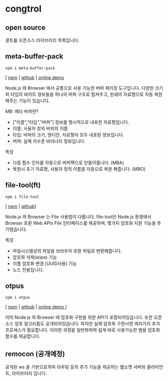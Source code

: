 # congtrol 


## open source

콩트롤 오픈소스 라이브러리 목록입니다. 

## meta-buffer-pack
```
npm i meta-buffer-pack
```
[ [npm](https://www.npmjs.com/package/meta-buffer-pack) 
| [github](https://github.com/congtrol/meta-buffer-pack)
| [online demo](https://congtrol.github.io/meta-buffer-pack/example/index.html)

Node.js 와 Browser 에서 공통으로 사용 가능한 버퍼 패키징 도구입니다. 
다양한 크기와 타입의 바이트 정보들을 하나의 버퍼 구조로 합쳐주고, 원래의 자료형으로 자동 복원해주는 기능이 있습니다.

MB: 메타 버퍼란?
- ["이름","타입","버퍼"] 정보를 명시적으로 내포한 자료형입니다.
- 이름: 사용자 정의 버퍼의 이름
- 타입: 버퍼의 크기, 엔디안, 자료형이 모두 내포된 정보입니다.
- 버퍼: 실제 저수준 바이너리 정보입니다.

특징
- 다중 함수 인자를 자동으로 버퍼팩으로 만들어줍니다. (MBA)
- 복원시 초기 자료형, 사용자 정의 이름을 자동으로 복원 해줍니다. (MBO)

## file-tool(ft)
```
npm i file-tool
```
[ [npm](https://www.npmjs.com/package/file-tool) 
| [github](https://github.com/congtrol/file-tool)]

Node.js 와 Browser 는 File 사용법이 다릅니다. file-tool은  Node.js 환경에서 Browser 호환 Web APIs File 인터페이스를 제공하며, 몇가지 암호화 지원 기능을 추가했습니다.

특징
- 파일시스템상의 파일을 브라우저 호환 파일로 변환해줍니다.
- 암호화 삭제(wipe) 기능
- 이름 암호화 변경 (UUID사용) 기능
- 노드 전용입니다.


## otpus 
```
npm i otpus
```
[ [npm](https://www.npmjs.com/package/otpus) 
| [github](https://github.com/congtrol/otpus)
| [online demo ](https://congtrol.github.io/otpus/example/index.html) ]

이미 Node.js 와 Browser 에 암호화 구현을 위한 API가 포함되어있습니다. 또한 오픈소스 암호 알고리즘도 공개되어있습니다. 하지만 실제 암호화 구현시엔 여러가지 추가 프로세스가 필요합니다. 이러한 과정을 일반화하여 쉽게 바로 사용가능한 범용 암호화 함수를 제공합니다.


## remocon (공개예정)

공개된 ws 을 기반으로하여 라우팅 등의 추가 기능을 제공하는 웹소켓 서버와 클라이언트, 라이브러리 입니다.

